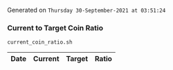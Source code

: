 Generated on `Thursday 30-September-2021 at 03:51:24`

### Current to Target Coin Ratio
`current_coin_ratio.sh`

Date|Current|Target|Ratio
---|---|---|---
